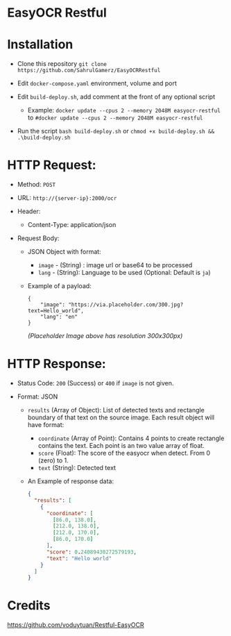 # EasyOCR Restful

# Installation

- Clone this repository `git clone https://github.com/SahrulGamerz/EasyOCRRestful`

- Edit `docker-compose.yaml` environment, volume and port

- Edit `build-deploy.sh`, add comment at the front of any optional script

  - Example: `docker update --cpus 2 --memory 2048M easyocr-restful` to `#docker update --cpus 2 --memory 2048M easyocr-restful`
    
- Run the script `bash build-deploy.sh` or `chmod +x build-deploy.sh && .\build-deploy.sh`

# HTTP Request:

- Method: `POST`

- URL: `http://{server-ip}:2000/ocr`

- Header:

  - Content-Type: application/json

- Request Body:

  - JSON Object with format:

    - `image` - (String) : image url or base64 to be processed
    - `lang` - (String): Language to be used (Optional: Default is `ja`)

  - Example of a payload:

    ```
    {
    	"image": "https://via.placeholder.com/300.jpg?text=Hello_world",
        "lang": "en"
    }
    ```

    _(Placeholder Image above has resolution 300x300px)_

# HTTP Response:

- Status Code: `200` (Success) or `400` if `image` is not given.

- Format: JSON

  - `results` (Array of Object): List of detected texts and rectangle boundary of that text on the source image. Each result object will have format:

    - `coordinate` (Array of Point): Contains 4 points to create rectangle contains the text. Each point is an two value array of float.
    - `score` (Float): The score of the easyocr when detect. From 0 (zero) to 1.
    - `text` (String): Detected text

  - An Example of response data:

    ```json
    {
      "results": [
        {
          "coordinate": [
            [86.0, 138.0],
            [212.0, 138.0],
            [212.0, 170.0],
            [86.0, 170.0]
          ],
          "score": 0.24089430272579193,
          "text": "Hello world"
        }
      ]
    }
    ```

# Credits

https://github.com/voduytuan/Restful-EasyOCR
